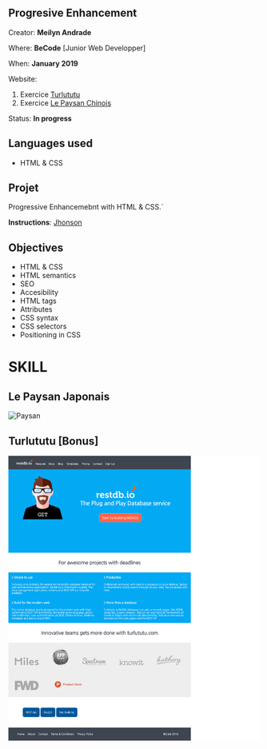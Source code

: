 ## Progresive Enhancement

Creator: **Meilyn Andrade**

Where: **BeCode** [Junior Web Developper]

When: **January 2019** 

Website: 
1. Exercice [Turlututu](https://meilyn.github.io/progressive-enhancement/Turlututu/index.html)
2. Exercice [Le Paysan Chinois](https://meilyn.github.io/progressive-enhancement/)

Status: **In progress**

## Languages ​​used
* HTML & CSS

## Projet

Progressive Enhancemebnt with HTML & CSS.`

**Instructions**: [Jhonson](https://github.com/becodeorg/BXL-Johnson-3.9/tree/master/Projets/progressive-enhancement)

## Objectives

* HTML & CSS
* HTML semantics
* SEO
* Accesibility
* HTML tags
* Attributes
* CSS syntax
* CSS selectors
* Positioning in CSS

# SKILL

## Le Paysan Japonais
![Paysan](Le-Paysan-Chinois.png) 

## Turlututu [Bonus]
![Turlututu](Turlututu/img/Turlututu.png)